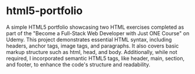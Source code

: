 # html5-portfolio
A simple HTML5 portfolio showcasing two HTML exercises completed as part of the "Become a Full-Stack Web Developer with Just ONE Course" on Udemy. This project demonstrates essential HTML syntax, including headers, anchor tags, image tags, and paragraphs. It also covers basic markup structure such as html, head, and body. Additionally, while not required, I incorporated semantic HTML5 tags, like header, main, section, and footer, to enhance the code's structure and readability.

